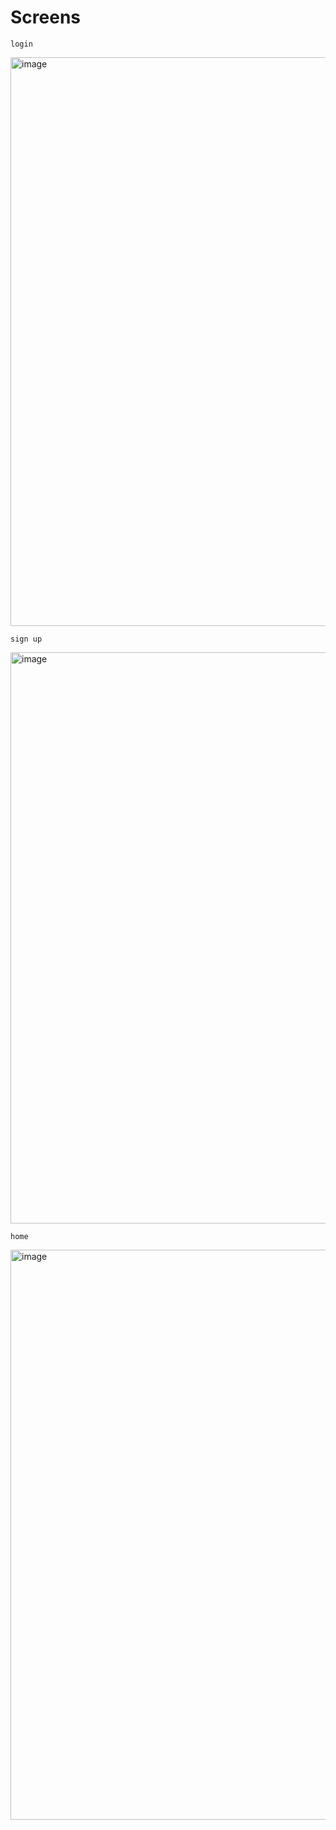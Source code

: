 # Screens

`login`

<img width="910" alt="image" src="https://user-images.githubusercontent.com/42464623/209469234-ca037ae5-ed7e-4528-9987-b9cf0d4b974f.png">

`sign up`

<img width="914" alt="image" src="https://user-images.githubusercontent.com/42464623/209469248-94c6edc1-1023-467a-b8d3-b5c04c9fc2db.png">


`home`

<img width="912" alt="image" src="https://user-images.githubusercontent.com/42464623/209469254-3067d004-0bed-4995-a550-c2ba06043e70.png">
